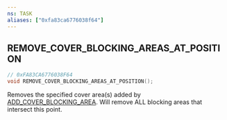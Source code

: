 ```yaml
---
ns: TASK
aliases: ["0xfa83ca6776038f64"]
---
```

## REMOVE_COVER_BLOCKING_AREAS_AT_POSITION

```c
// 0xFA83CA6776038F64
void REMOVE_COVER_BLOCKING_AREAS_AT_POSITION();
```

Removes the specified cover area(s) added by [ADD_COVER_BLOCKING_AREA](#_0x45C597097DD7CB81). Will remove ALL blocking areas that intersect this point.

